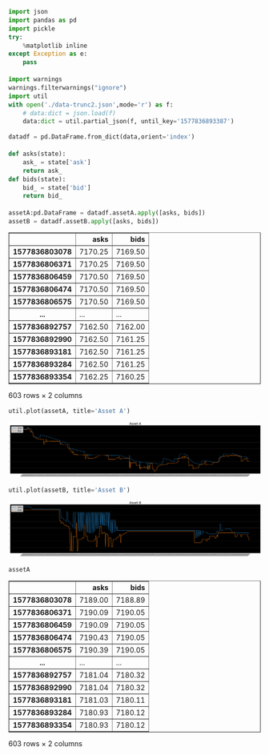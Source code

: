 ```python
import json
import pandas as pd
import pickle
try:
    %matplotlib inline
except Exception as e:
    pass

import warnings
warnings.filterwarnings("ignore")
import util
with open('./data-trunc2.json',mode='r') as f:
    # data:dict = json.load(f)
    data:dict = util.partial_json(f, until_key='1577836893387')


```


```python
datadf = pd.DataFrame.from_dict(data,orient='index')

def asks(state):
    ask_ = state['ask']
    return ask_
def bids(state):
    bid_ = state['bid']
    return bid_

assetA:pd.DataFrame = datadf.assetA.apply([asks, bids])
assetB = datadf.assetB.apply([asks, bids])

```




<div>
<style scoped>
    .dataframe tbody tr th:only-of-type {
        vertical-align: middle;
    }

    .dataframe tbody tr th {
        vertical-align: top;
    }

    .dataframe thead th {
        text-align: right;
    }
</style>
<table border="1" class="dataframe">
  <thead>
    <tr style="text-align: right;">
      <th></th>
      <th>asks</th>
      <th>bids</th>
    </tr>
  </thead>
  <tbody>
    <tr>
      <th>1577836803078</th>
      <td>7170.25</td>
      <td>7169.50</td>
    </tr>
    <tr>
      <th>1577836806371</th>
      <td>7170.25</td>
      <td>7169.50</td>
    </tr>
    <tr>
      <th>1577836806459</th>
      <td>7170.50</td>
      <td>7169.50</td>
    </tr>
    <tr>
      <th>1577836806474</th>
      <td>7170.50</td>
      <td>7169.50</td>
    </tr>
    <tr>
      <th>1577836806575</th>
      <td>7170.50</td>
      <td>7169.50</td>
    </tr>
    <tr>
      <th>...</th>
      <td>...</td>
      <td>...</td>
    </tr>
    <tr>
      <th>1577836892757</th>
      <td>7162.50</td>
      <td>7162.00</td>
    </tr>
    <tr>
      <th>1577836892990</th>
      <td>7162.50</td>
      <td>7161.25</td>
    </tr>
    <tr>
      <th>1577836893181</th>
      <td>7162.50</td>
      <td>7161.25</td>
    </tr>
    <tr>
      <th>1577836893284</th>
      <td>7162.50</td>
      <td>7161.25</td>
    </tr>
    <tr>
      <th>1577836893354</th>
      <td>7162.25</td>
      <td>7160.25</td>
    </tr>
  </tbody>
</table>
<p>603 rows × 2 columns</p>
</div>




```python
util.plot(assetA, title='Asset A')
```


![png](output_2_0.png)



```python
util.plot(assetB, title='Asset B')
```


![png](output_3_0.png)



```python
assetA
```




<div>
<style scoped>
    .dataframe tbody tr th:only-of-type {
        vertical-align: middle;
    }

    .dataframe tbody tr th {
        vertical-align: top;
    }

    .dataframe thead th {
        text-align: right;
    }
</style>
<table border="1" class="dataframe">
  <thead>
    <tr style="text-align: right;">
      <th></th>
      <th>asks</th>
      <th>bids</th>
    </tr>
  </thead>
  <tbody>
    <tr>
      <th>1577836803078</th>
      <td>7189.00</td>
      <td>7188.89</td>
    </tr>
    <tr>
      <th>1577836806371</th>
      <td>7190.09</td>
      <td>7190.05</td>
    </tr>
    <tr>
      <th>1577836806459</th>
      <td>7190.09</td>
      <td>7190.05</td>
    </tr>
    <tr>
      <th>1577836806474</th>
      <td>7190.43</td>
      <td>7190.05</td>
    </tr>
    <tr>
      <th>1577836806575</th>
      <td>7190.39</td>
      <td>7190.05</td>
    </tr>
    <tr>
      <th>...</th>
      <td>...</td>
      <td>...</td>
    </tr>
    <tr>
      <th>1577836892757</th>
      <td>7181.04</td>
      <td>7180.32</td>
    </tr>
    <tr>
      <th>1577836892990</th>
      <td>7181.04</td>
      <td>7180.32</td>
    </tr>
    <tr>
      <th>1577836893181</th>
      <td>7181.03</td>
      <td>7180.11</td>
    </tr>
    <tr>
      <th>1577836893284</th>
      <td>7180.93</td>
      <td>7180.12</td>
    </tr>
    <tr>
      <th>1577836893354</th>
      <td>7180.93</td>
      <td>7180.12</td>
    </tr>
  </tbody>
</table>
<p>603 rows × 2 columns</p>
</div>


